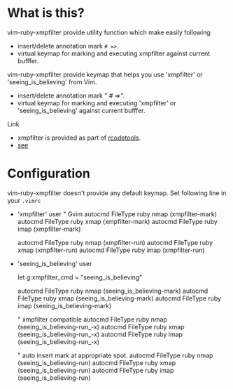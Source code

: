 What is this?
==================================
vim-ruby-xmpfilter provide utility function which make easily following

* insert/delete annotation mark `# =>`.
* virtual keymap for marking and executing xmpfilter against current bufffer.


vim-ruby-xmpfilter provide keymap that helps you use 'xmpfilter' or
'seeing_is_believing' from Vim.

 * insert/delete annotation mark " # =>".
 * virtual keymap for marking and executing 'xmpfilter' or 'seeing_is_believing'
   against current bufffer.

Link
 * xmpfilter is provided as part of [rcodetools](http://rubygems.org/gems/rcodetools).
 * [see](https://github.com/JoshCheek/seeing_is_believing)

Configuration
==================================
vim-ruby-xmpfilter doesn't provide any default keymap.
Set following line in your `.vimrc`

* 'xmpfilter' user
    " Gvim
    autocmd FileType ruby nmap <buffer> <D-m> <Plug>(xmpfilter-mark)
    autocmd FileType ruby xmap <buffer> <D-m> <Plug>(xmpfilter-mark)
    autocmd FileType ruby imap <buffer> <D-m> <Plug>(xmpfilter-mark)

    autocmd FileType ruby nmap <buffer> <D-r> <Plug>(xmpfilter-run)
    autocmd FileType ruby xmap <buffer> <D-r> <Plug>(xmpfilter-run)
    autocmd FileType ruby imap <buffer> <D-r> <Plug>(xmpfilter-run)

* 'seeing_is_believing' user

    let g:xmpfilter_cmd = "seeing_is_believing"

    autocmd FileType ruby nmap <buffer> <D-m> <Plug>(seeing_is_believing-mark)
    autocmd FileType ruby xmap <buffer> <D-m> <Plug>(seeing_is_believing-mark)
    autocmd FileType ruby imap <buffer> <D-m> <Plug>(seeing_is_believing-mark)

    " xmpfilter compatible
    autocmd FileType ruby nmap <buffer> <D-r> <Plug>(seeing_is_believing-run_-x)
    autocmd FileType ruby xmap <buffer> <D-r> <Plug>(seeing_is_believing-run_-x)
    autocmd FileType ruby imap <buffer> <D-r> <Plug>(seeing_is_believing-run_-x)

    " auto insert mark at appropriate spot.
    autocmd FileType ruby nmap <buffer> <F5> <Plug>(seeing_is_believing-run)
    autocmd FileType ruby xmap <buffer> <F5> <Plug>(seeing_is_believing-run)
    autocmd FileType ruby imap <buffer> <F5> <Plug>(seeing_is_believing-run)
